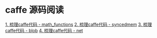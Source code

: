 # caffe 源码阅读

[1. 梳理caffe代码 - math_functions](doc/math_functions.md)
[2. 梳理caffe代码 - syncedmem](doc/syncedmem.md)
[3. 梳理caffe代码 - blob](doc/blob.md)
[4. 梳理caffe代码 - net](doc/net.md)
